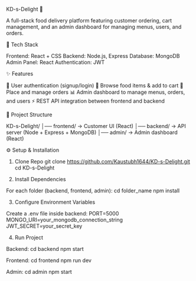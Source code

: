 KD-s-Delight 🍴

A full-stack food delivery platform featuring customer ordering, cart management, and an admin dashboard for managing menus, users, and orders.


🚀 Tech Stack

Frontend: React + CSS
Backend: Node.js, Express
Database: MongoDB
Admin Panel: React
Authentication: JWT


✨ Features

🔑 User authentication (signup/login)
📜 Browse food items & add to cart
🛒 Place and manage orders
📊 Admin dashboard to manage menus, orders, and users
⚡ REST API integration between frontend and backend


📂 Project Structure

KD-s-Delight/
│── frontend/   → Customer UI (React)
│── backend/    → API server (Node + Express + MongoDB)
│── admin/      → Admin dashboard (React)


⚙️ Setup & Installation

1. Clone Repo
git clone https://github.com/Kaustubh1644/KD-s-Delight.git
cd KD-s-Delight

2. Install Dependencies

For each folder (backend, frontend, admin):
cd folder_name
npm install

3. Configure Environment Variables

Create a .env file inside backend:
PORT=5000
MONGO_URI=your_mongodb_connection_string
JWT_SECRET=your_secret_key

4. Run Project

Backend:
cd backend
npm start

Frontend:
cd frontend
npm run dev

Admin:
cd admin
npm start
